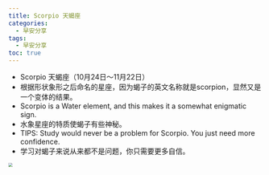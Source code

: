 ```yaml
---
title: Scorpio 天蝎座
categories:
  - 早安分享
tags:
  - 早安分享
toc: true 
---
```



- Scorpio 天蝎座（10月24日～11月22日）
- 根据形状象形之后命名的星座，因为蝎子的英文名称就是scorpion，显然又是一个变体的结果。
- Scorpio is a Water element, and this makes it a somewhat enigmatic sign.
- 水象星座的特质使蝎子有些神秘。
- TIPS: Study would never be a problem for Scorpio. You just need more confidence.
- 学习对蝎子来说从来都不是问题，你只需要更多自信。


<img src="/img/tianxie.png" style="zoom:50%;" />